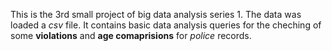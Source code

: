 This is the 3rd small project of big data analysis series 1. The data was loaded a *csv* file.
It contains basic data analysis queries for the cheching of some **violations** and **age comaprisions** for *police* records.
